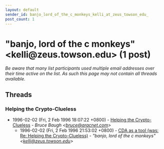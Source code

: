 ```yaml
---
layout: default
sender_id: banjo_lord_of_the_c_monkeys_kelli_at_zeus_towson_edu_
post_count: 1
---
```


# "banjo, lord of the c monkeys" <kelli<span>@</span>zeus.towson.edu> (1 post)

_Be aware that many list participants used multiple email addresses over their time active on the list. As such this page may not contain all threads available._

## Threads

### Helping the Crypto-Clueless
+ 1996-02-02 (Fri, 2 Feb 1996 18:07:22 +0800) - [Helping the Crypto-Clueless](/archive/1996/02/b6bd212fd82dbe930bb5af8f1f2083959713c4f5da50a69b72f35b575756406c) - _Bruce Baugh \<bruce@aracnet.com\>_
  + 1996-02-02 (Fri, 2 Feb 1996 21:53:02 +0800) - [CDA as a tool (was: Re: Helping the Crypto-Clueless)](/archive/1996/02/d0d549932f58eecf43f19c11986b6ef6763c417fb74206a5ddf1ca912aa87728) - _"banjo, lord of the c monkeys" \<kelli@zeus.towson.edu\>_

